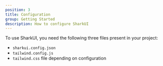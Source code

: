 ```yaml
---
position: 3
title: Configuration
group: Getting Started
description: How to configure SharkUI
---
```


To use SharkUI, you need the following three files present in your project:

- `sharkui.config.json`
- `tailwind.config.js`
- `tailwind.css` file depending on configuration
